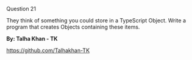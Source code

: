 Question 21

They think of something you could store in a TypeScript Object. Write a program that creates Objects containing these items.


**By: Talha Khan - TK**

https://github.com/Talhakhan-TK